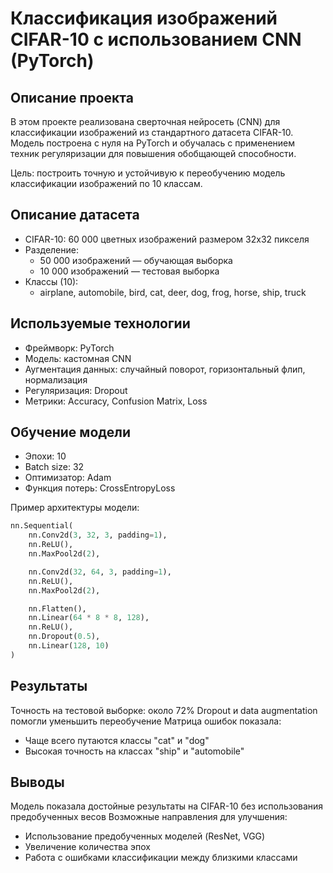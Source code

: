 # Классификация изображений CIFAR-10 с использованием CNN (PyTorch)

## Описание проекта

В этом проекте реализована сверточная нейросеть (CNN) для классификации изображений из стандартного датасета CIFAR-10. Модель построена с нуля на PyTorch и обучалась с применением техник регуляризации для повышения обобщающей способности.

Цель: построить точную и устойчивую к переобучению модель классификации изображений по 10 классам.

## Описание датасета

- CIFAR-10: 60 000 цветных изображений размером 32x32 пикселя
- Разделение:
  - 50 000 изображений — обучающая выборка
  - 10 000 изображений — тестовая выборка
- Классы (10):
  - airplane, automobile, bird, cat, deer, dog, frog, horse, ship, truck

## Используемые технологии

- Фреймворк: PyTorch
- Модель: кастомная CNN
- Аугментация данных: случайный поворот, горизонтальный флип, нормализация
- Регуляризация: Dropout
- Метрики: Accuracy, Confusion Matrix, Loss

## Обучение модели

- Эпохи: 10  
- Batch size: 32  
- Оптимизатор: Adam  
- Функция потерь: CrossEntropyLoss  

Пример архитектуры модели:

```python
nn.Sequential(
    nn.Conv2d(3, 32, 3, padding=1),
    nn.ReLU(),
    nn.MaxPool2d(2),

    nn.Conv2d(32, 64, 3, padding=1),
    nn.ReLU(),
    nn.MaxPool2d(2),

    nn.Flatten(),
    nn.Linear(64 * 8 * 8, 128),
    nn.ReLU(),
    nn.Dropout(0.5),
    nn.Linear(128, 10)
)
```
## Результаты
Точность на тестовой выборке: около 72%
Dropout и data augmentation помогли уменьшить переобучение
Матрица ошибок показала:
- Чаще всего путаются классы "cat" и "dog"
- Высокая точность на классах "ship" и "automobile"

## Выводы
Модель показала достойные результаты на CIFAR-10 без использования предобученных весов
Возможные направления для улучшения:
- Использование предобученных моделей (ResNet, VGG)
- Увеличение количества эпох
- Работа с ошибками классификации между близкими классами

